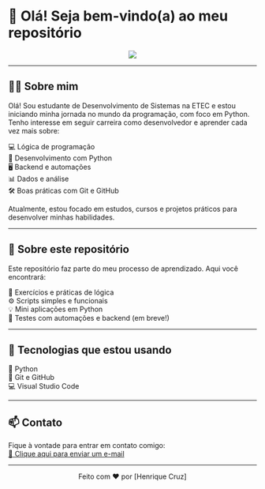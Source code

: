 # 👋 Olá! Seja bem-vindo(a) ao meu repositório

<p align="center">
  <img src="https://media0.giphy.com/media/v1.Y2lkPTc5MGI3NjExNnN5bWJncWRyeXJ6amxnNmlqdTM4MDRpOWh1N3Y2Z2hlczJ5cWQ4OCZlcD12MV9pbnRlcm5hbF9naWZfYnlfaWQmY3Q9Zw/Rpl1sod1vCXK0L2SUN/giphy.gif" />
</p>

---

## 👨‍💻 Sobre mim

Olá! Sou estudante de Desenvolvimento de Sistemas na ETEC e estou iniciando minha jornada no mundo da programação, com foco em Python.  
Tenho interesse em seguir carreira como desenvolvedor e aprender cada vez mais sobre:

💻 Lógica de programação  
🐍 Desenvolvimento com Python  
🖥️ Backend e automações  
📊 Dados e análise  
🛠️ Boas práticas com Git e GitHub  

Atualmente, estou focado em estudos, cursos e projetos práticos para desenvolver minhas habilidades.

---

## 📂 Sobre este repositório

Este repositório faz parte do meu processo de aprendizado. Aqui você encontrará:

🧠 Exercícios e práticas de lógica  
⚙️ Scripts simples e funcionais  
💡 Mini aplicações em Python  
🔁 Testes com automações e backend (em breve!)

---

## 🚀 Tecnologias que estou usando

🐍 Python  
🔧 Git e GitHub  
💻 Visual Studio Code  

---

## 📫 Contato

Fique à vontade para entrar em contato comigo:  
[📧 Clique aqui para enviar um e-mail](mailto:cruzhenrique263@gmail.com)

---

<p align="center">Feito com ❤️ por [Henrique Cruz]</p>